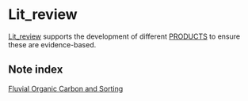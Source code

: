 # Lit_review 

[Lit_review](Lit_review.md) supports the development of different [PRODUCTS](PRODUCTS.md) to ensure these are evidence-based.

## Note index
[Fluvial Organic Carbon and Sorting](Fluvial%20Organic%20Carbon%20and%20Sorting.md)

